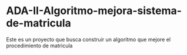 # ADA-II-Algoritmo-mejora-sistema-de-matricula
Este es un proyecto que busca construir un algoritmo que mejore el procedimiento de matricula
